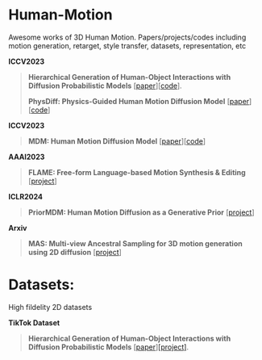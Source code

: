 # Human-Motion
Awesome works of 3D Human Motion. Papers/projects/codes including motion generation, retarget, style transfer, datasets, representation, etc

**ICCV2023**

> **Hierarchical Generation of Human-Object Interactions with Diffusion Probabilistic Models** [[paper](https://zju3dv.github.io/hghoi/files/paper.pdf)][[code](https://github.com/zju3dv/hghoi/tree/main)].
> 
> **PhysDiff: Physics-Guided Human Motion Diffusion Model** [[paper](https://openaccess.thecvf.com/content/ICCV2023/papers/Yuan_PhysDiff_Physics-Guided_Human_Motion_Diffusion_Model_ICCV_2023_paper.pdf)][[code](https://nvlabs.github.io/PhysDiff/)]
>
**ICCV2023**
> **MDM: Human Motion Diffusion Model** [[paper](https://arxiv.org/abs/2209.14916)][[code](https://guytevet.github.io/mdm-page/)]

**AAAI2023**
>  **FLAME: Free-form Language-based Motion Synthesis & Editing** [[project](https://kakaobrain.github.io/flame/)]
> 
**ICLR2024**
> **PriorMDM: Human Motion Diffusion as a Generative Prior** [[project](https://priormdm.github.io/priorMDM-page/)]

**Arxiv**
> **MAS: Multi-view Ancestral Sampling for 3D motion generation using 2D diffusion** [[project](https://guytevet.github.io/mas-page/)]
>

> 
> 


# Datasets:

High fildelity 2D datasets

**TikTok Dataset**

> **Hierarchical Generation of Human-Object Interactions with Diffusion Probabilistic Models** [[paper](https://arxiv.org/pdf/2103.03319v1.pdf)][[project]](https://github.com/zju3dv/hghoi/tree/main).
